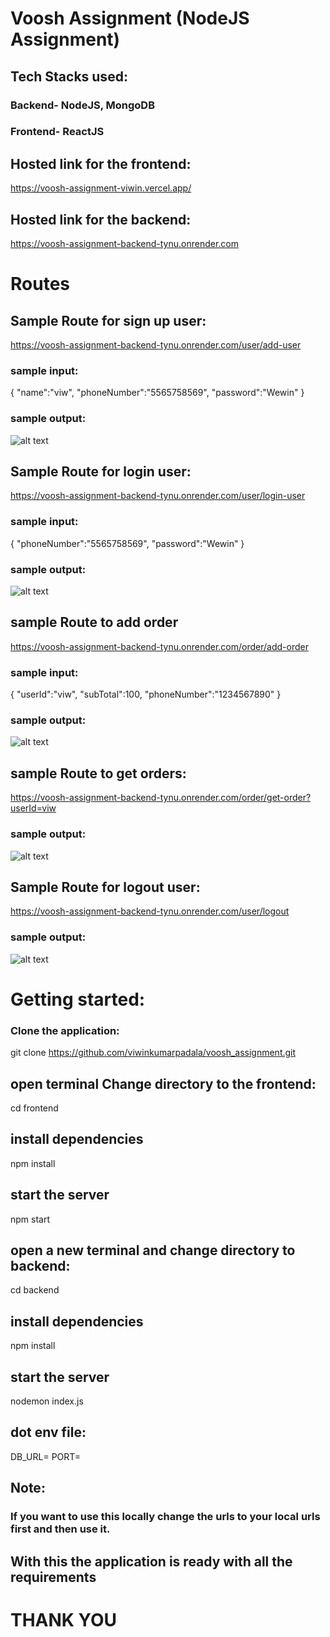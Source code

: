 # Voosh Assignment (NodeJS Assignment)

## Tech Stacks used:
### Backend- NodeJS, MongoDB
### Frontend- ReactJS

## Hosted link for the frontend:
https://voosh-assignment-viwin.vercel.app/

## Hosted link for the backend:
https://voosh-assignment-backend-tynu.onrender.com

# Routes 
## Sample Route for sign up user:
https://voosh-assignment-backend-tynu.onrender.com/user/add-user

### sample input:
{   "name":"viw",
    "phoneNumber":"5565758569",
    "password":"Wewin"
}
### sample output:
![alt text](image.png)

## Sample Route for login user:
https://voosh-assignment-backend-tynu.onrender.com/user/login-user

### sample input:
{  "phoneNumber":"5565758569",
    "password":"Wewin"
}

### sample output:
![alt text](image-1.png)

## sample Route to add order
https://voosh-assignment-backend-tynu.onrender.com/order/add-order

### sample input:
{  "userId":"viw",
   "subTotal":100,
   "phoneNumber":"1234567890"
}

### sample output:
![alt text](image-3.png)

## sample Route to get orders:

https://voosh-assignment-backend-tynu.onrender.com/order/get-order?userId=viw

### sample output:
![alt text](image-4.png)

## Sample Route for logout user:
https://voosh-assignment-backend-tynu.onrender.com/user/logout

### sample output:
![alt text](image-2.png)
# Getting started:

### Clone the application: 
git clone https://github.com/viwinkumarpadala/voosh_assignment.git

## open terminal Change directory to the frontend:
cd frontend
## install dependencies
npm install
## start the server
npm start

## open a new terminal and change directory to backend:
cd backend
## install dependencies
npm install
## start the server
nodemon index.js


## dot env file:
DB_URL=
PORT=

## Note:
### If you want to use this locally change the urls to your local urls first and then use it.

## With this the application is ready with all the requirements


# THANK YOU
